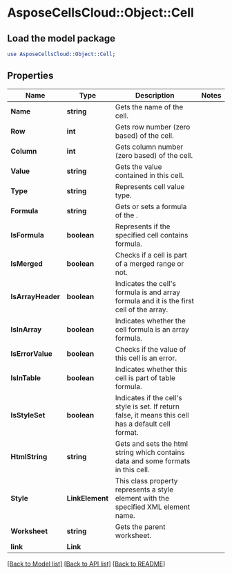 # AsposeCellsCloud::Object::Cell 

## Load the model package
```perl
use AsposeCellsCloud::Object::Cell;
```

## Properties
Name | Type | Description | Notes
------------ | ------------- | ------------- | -------------
**Name** | **string** | Gets the name of the cell. |
**Row** | **int** | Gets row number (zero based) of the cell. |
**Column** | **int** | Gets column number (zero based) of the cell. |
**Value** | **string** | Gets the value contained in this cell. |
**Type** | **string** | Represents cell value type. |
**Formula** | **string** | Gets or sets a formula of the . |
**IsFormula** | **boolean** | Represents if the specified cell contains formula. |
**IsMerged** | **boolean** | Checks if a cell is part of a merged range or not. |
**IsArrayHeader** | **boolean** | Indicates the cell's formula is and array formula                         and it is the first cell of the array. |
**IsInArray** | **boolean** | Indicates whether the cell formula is an array formula. |
**IsErrorValue** | **boolean** | Checks if the value of this cell is an error. |
**IsInTable** | **boolean** | Indicates whether this cell is part of table formula. |
**IsStyleSet** | **boolean** | Indicates if the cell's style is set. If return false, it means this cell has a default cell format. |
**HtmlString** | **string** | Gets and sets the html string which contains data and some formats in this cell. |
**Style** | **LinkElement** | This class property represents a style element with the specified XML element name. |
**Worksheet** | **string** | Gets the parent worksheet. |
**link** | **Link** |  |  

[[Back to Model list]](../README.md#documentation-for-models) [[Back to API list]](../README.md#documentation-for-api-endpoints) [[Back to README]](../README.md)

